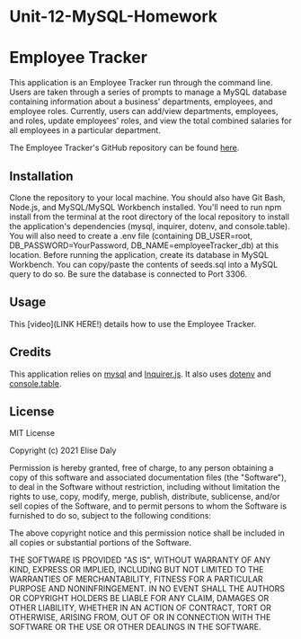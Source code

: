 # Unit-12-MySQL-Homework
# Employee Tracker

This application is an Employee Tracker run through the command line. Users are taken through a series of prompts to manage a MySQL database containing information about a business' departments, employees, and employee roles. Currently, users can add/view departments, employees, and roles, update employees' roles, and view the total combined salaries for all employees in a particular department.

The Employee Tracker's GitHub repository can be found [here](https://github.com/elisesamanthadaly/Unit-12-MySQL-Homework).


## Installation
Clone the repository to your local machine. You should also have Git Bash, Node.js, and MySQL/MySQL Workbench installed. You'll need to run npm install from the terminal at the root directory of the local repository to install the application's dependencies (mysql, inquirer, dotenv, and console.table). You will also need to create a .env file (containing DB_USER=root, DB_PASSWORD=YourPassword, DB_NAME=employeeTracker_db) at this location. Before running the application, create its database in MySQL Workbench. You can copy/paste the contents of seeds.sql into a MySQL query to do so. Be sure the database is connected to Port 3306.


## Usage

This [video](LINK HERE!) details how to use the Employee Tracker.


## Credits

This application relies on [mysql](https://www.npmjs.com/package/mysql) and [Inquirer.js](https://www.npmjs.com/package/inquirer). It also uses [dotenv](https://www.npmjs.com/package/dotenv) and [console.table](https://www.npmjs.com/package/console.table).


## License

MIT License

Copyright (c) 2021 Elise Daly

Permission is hereby granted, free of charge, to any person obtaining a copy
of this software and associated documentation files (the "Software"), to deal
in the Software without restriction, including without limitation the rights
to use, copy, modify, merge, publish, distribute, sublicense, and/or sell
copies of the Software, and to permit persons to whom the Software is
furnished to do so, subject to the following conditions:

The above copyright notice and this permission notice shall be included in all
copies or substantial portions of the Software.

THE SOFTWARE IS PROVIDED "AS IS", WITHOUT WARRANTY OF ANY KIND, EXPRESS OR
IMPLIED, INCLUDING BUT NOT LIMITED TO THE WARRANTIES OF MERCHANTABILITY,
FITNESS FOR A PARTICULAR PURPOSE AND NONINFRINGEMENT. IN NO EVENT SHALL THE
AUTHORS OR COPYRIGHT HOLDERS BE LIABLE FOR ANY CLAIM, DAMAGES OR OTHER
LIABILITY, WHETHER IN AN ACTION OF CONTRACT, TORT OR OTHERWISE, ARISING FROM,
OUT OF OR IN CONNECTION WITH THE SOFTWARE OR THE USE OR OTHER DEALINGS IN THE
SOFTWARE.